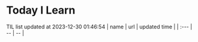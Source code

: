 # Today I Learn 
TIL list updated at 2023-12-30 01:46:54
| name | url | updated time |
| :--- | -- | -- |

